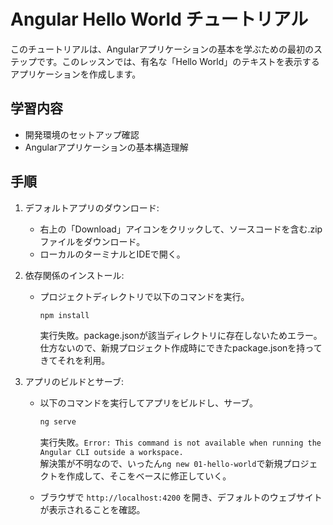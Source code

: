 # Angular Hello World チュートリアル

このチュートリアルは、Angularアプリケーションの基本を学ぶための最初のステップです。このレッスンでは、有名な「Hello World」のテキストを表示するアプリケーションを作成します。

## 学習内容

- 開発環境のセットアップ確認
- Angularアプリケーションの基本構造理解

## 手順

1. デフォルトアプリのダウンロード:
   - 右上の「Download」アイコンをクリックして、ソースコードを含む.zipファイルをダウンロード。
   - ローカルのターミナルとIDEで開く。  

2. 依存関係のインストール:
   - プロジェクトディレクトリで以下のコマンドを実行。

     ```sh
     npm install
     ```

     実行失敗。package.jsonが該当ディレクトリに存在しないためエラー。  
     仕方ないので、新規プロジェクト作成時にできたpackage.jsonを持ってきてそれを利用。

3. アプリのビルドとサーブ:
   - 以下のコマンドを実行してアプリをビルドし、サーブ。

     ```sh
     ng serve
     ```

     実行失敗。`Error: This command is not available when running the Angular CLI outside a workspace.`  
     解決策が不明なので、いったん`ng new 01-hello-world`で新規プロジェクトを作成して、そこをベースに修正していく。

   - ブラウザで `http://localhost:4200` を開き、デフォルトのウェブサイトが表示されることを確認。

